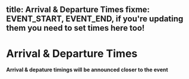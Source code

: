 title: Arrival & Departure Times
fixme: EVENT_START, EVENT_END, if you're updating them you need to set times here too!
---
# Arrival & Departure Times

**Arrival & depature timings will be announced closer to the event**

<!-- 
<ul id="opening-times" class="well">
  <li>The site is open to the public from: <strong>Thursday 30 May 10am</strong></li>
  <li>It closes at: <strong>Monday 3 June 12pm (midday)</strong></li>
</ul>

## More detailed times

**Thursday 30 May 10am** -- Gates open. You can be on site from now; it's intended for folks to have a chance to set up their tents, find one another and get comfortable.
**Friday 31 May 11am** -- Talks start on our stages.
**Monday 3 June 12pm (midday)** -- Site closes to the public.

## Set up & tear down

The site is not open before **Thursday 10am**. A number of people will be on-site before then setting things up (e.g. volunteers, villages and installations). To be on site during the set-up you must have organised it with us, and received confirmation, before you arrive. Please, do not turn up before Thursday unless we're expecting you.

Similarly, from **Monday midday** we will be tearing down the site and if you're still on-site, you will need to have arranged this with us.
 -->
